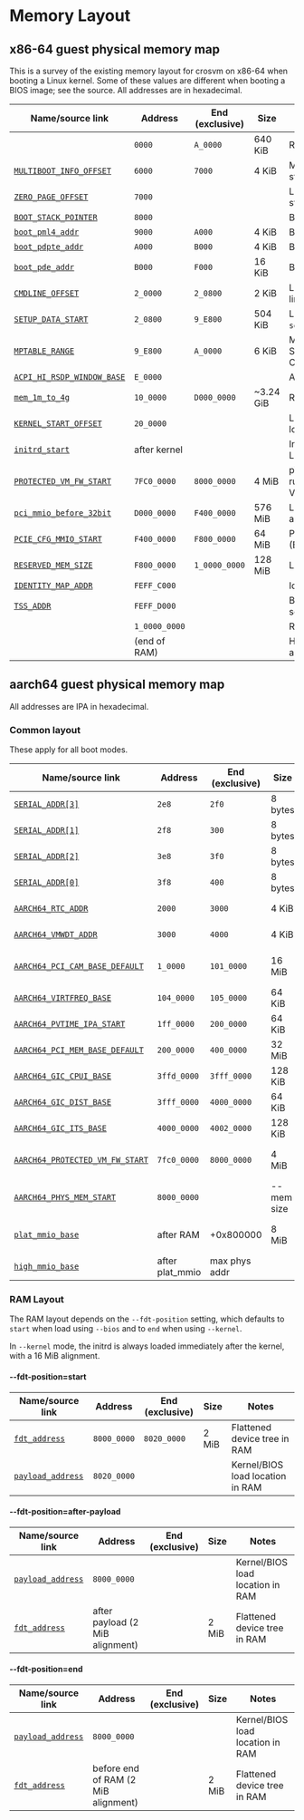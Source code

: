 # Memory Layout

## x86-64 guest physical memory map

This is a survey of the existing memory layout for crosvm on x86-64 when booting a Linux kernel. Some of these values are different when booting a BIOS image;
see the source. All addresses are in hexadecimal.

| Name/source link             | Address       | End (exclusive) | Size      | Notes                                                                                    |
| ---------------------------- | ------------- | --------------- | --------- | ---------------------------------------------------------------------------------------- |
|                              | `0000`        | `A_0000`        | 640 KiB   | RAM (\<1M)                                                                               |
| [`MULTIBOOT_INFO_OFFSET`]    | `6000`        | `7000`          | 4 KiB     | Multiboot info structure                                                                 |
| [`ZERO_PAGE_OFFSET`]         | `7000`        |                 |           | Linux boot_params structure                                                              |
| [`BOOT_STACK_POINTER`]       | `8000`        |                 |           | Boot SP value                                                                            |
| [`boot_pml4_addr`]           | `9000`        | `A000`          | 4 KiB     | Boot page table                                                                          |
| [`boot_pdpte_addr`]          | `A000`        | `B000`          | 4 KiB     | Boot page table                                                                          |
| [`boot_pde_addr`]            | `B000`        | `F000`          | 16 KiB    | Boot page tables                                                                         |
| [`CMDLINE_OFFSET`]           | `2_0000`      | `2_0800`        | 2 KiB     | Linux kernel command line                                                                |
| [`SETUP_DATA_START`]         | `2_0800`      | `9_E800`        | 504 KiB   | Linux kernel `setup_data` linked list                                                    |
| [`MPTABLE_RANGE`]            | `9_E800`      | `A_0000`        | 6 KiB     | MultiProcessor Specification Configuration Table                                         |
| [`ACPI_HI_RSDP_WINDOW_BASE`] | `E_0000`      |                 |           | ACPI tables                                                                              |
| [`mem_1m_to_4g`]             | `10_0000`     | `D000_0000`     | ~3.24 GiB | RAM (\<4G)                                                                               |
| [`KERNEL_START_OFFSET`]      | `20_0000`     |                 |           | Linux kernel image load address                                                          |
| [`initrd_start`]             | after kernel  |                 |           | Initial RAM disk for Linux kernel (optional)                                             |
| [`PROTECTED_VM_FW_START`]    | `7FC0_0000`   | `8000_0000`     | 4 MiB     | pVM firmware (if running a protected VM)                                                 |
| [`pci_mmio_before_32bit`]    | `D000_0000`   | `F400_0000`     | 576 MiB   | Low (\<4G) MMIO allocation area                                                          |
| [`PCIE_CFG_MMIO_START`]      | `F400_0000`   | `F800_0000`     | 64 MiB    | PCIe enhanced config (ECAM)                                                              |
| [`RESERVED_MEM_SIZE`]        | `F800_0000`   | `1_0000_0000`   | 128 MiB   | LAPIC/IOAPIC/HPET/…                                                                      |
| [`IDENTITY_MAP_ADDR`]        | `FEFF_C000`   |                 |           | Identity map segment                                                                     |
| [`TSS_ADDR`]                 | `FEFF_D000`   |                 |           | Boot task state segment                                                                  |
|                              | `1_0000_0000` |                 |           | RAM (>4G)                                                                                |
|                              | (end of RAM)  |                 |           | High (>4G) MMIO allocation area                                                          |

[`multiboot_info_offset`]: https://crsrc.org/o/src/platform/crosvm/x86_64/src/lib.rs;l=381?q=MULITBOOT_INFO_OFFSET
[`zero_page_offset`]: https://crsrc.org/o/src/platform/crosvm/x86_64/src/lib.rs;l=368?q=ZERO_PAGE_OFFSET
[`boot_stack_pointer`]: https://crsrc.org/o/src/platform/crosvm/x86_64/src/lib.rs;l=350?q=BOOT_STACK_POINTER
[`boot_pml4_addr`]: https://crsrc.org/o/src/platform/crosvm/x86_64/src/regs.rs;l=297?q=boot_pml4_addr
[`boot_pdpte_addr`]: https://crsrc.org/o/src/platform/crosvm/x86_64/src/regs.rs;l=298?q=boot_pdpte_addr
[`boot_pde_addr`]: https://crsrc.org/o/src/platform/crosvm/x86_64/src/regs.rs;l=299?q=boot_pde_addr
[`cmdline_offset`]: https://crsrc.org/o/src/platform/crosvm/x86_64/src/lib.rs;l=373?q=CMDLINE_OFFSET
[`setup_data_start`]: https://crsrc.org/o/src/platform/crosvm/x86_64/src/lib.rs;l=375?q=SETUP_DATA_START
[`mptable_range`]: https://crsrc.org/o/src/platform/crosvm/x86_64/src/mptable.rs;l=72?q=MPTABLE_RANGE
[`acpi_hi_rsdp_window_base`]: https://crsrc.org/o/src/platform/crosvm/x86_64/src/lib.rs;l=388?q=ACPI_HI_RSDP_WINDOW_BASE
[`kernel_start_offset`]: https://crsrc.org/o/src/platform/crosvm/x86_64/src/lib.rs;l=372?q=KERNEL_START_OFFSET
[`initrd_start`]: https://crsrc.org/o/src/platform/crosvm/x86_64/src/lib.rs;l=1692?q=initrd_start
[`protected_vm_fw_start`]: https://crsrc.org/o/src/platform/crosvm/x86_64/src/lib.rs;l=394?q=PROTECTED_VM_FW_START
[`mem_1m_to_4g`]: https://crsrc.org/o/src/platform/crosvm/x86_64/src/lib.rs;l=737?q=mem_1m_to_4g
[`pci_mmio_before_32bit`]: https://crsrc.org/o/src/platform/crosvm/x86_64/src/lib.rs;l=456?q=pci_mmio_before_32bit
[`pcie_cfg_mmio_start`]: https://crsrc.org/o/src/platform/crosvm/x86_64/src/lib.rs;l=363?q=PCIE_CFG_MMIO_START
[`reserved_mem_size`]: https://crsrc.org/o/src/platform/crosvm/x86_64/src/lib.rs;l=358?q=RESERVED_MEM_SIZE
[`identity_map_addr`]: https://crsrc.org/o/src/platform/crosvm/x86_64/src/lib.rs;l=500?q=identity_map_addr_start
[`tss_addr`]: https://crsrc.org/o/src/platform/crosvm/x86_64/src/lib.rs;l=505?q=tss_addr_start

## aarch64 guest physical memory map

All addresses are IPA in hexadecimal.

### Common layout

These apply for all boot modes.

| Name/source link                  | Address         | End (exclusive) | Size           | Notes                                                         |
| --------------------------------- | --------------- | --------------- | ----------     | ------------------------------------------------------------- |
| [`SERIAL_ADDR[3]`][serial_addr]   | `2e8`           | `2f0`           | 8 bytes        | Serial port MMIO                                              |
| [`SERIAL_ADDR[1]`][serial_addr]   | `2f8`           | `300`           | 8 bytes        | Serial port MMIO                                              |
| [`SERIAL_ADDR[2]`][serial_addr]   | `3e8`           | `3f0`           | 8 bytes        | Serial port MMIO                                              |
| [`SERIAL_ADDR[0]`][serial_addr]   | `3f8`           | `400`           | 8 bytes        | Serial port MMIO                                              |
| [`AARCH64_RTC_ADDR`]              | `2000`          | `3000`          | 4 KiB          | Real-time clock                                               |
| [`AARCH64_VMWDT_ADDR`]            | `3000`          | `4000`          | 4 KiB          | Watchdog device                                               |
| [`AARCH64_PCI_CAM_BASE_DEFAULT`]  | `1_0000`        | `101_0000`      | 16 MiB         | PCI configuration (CAM)                                       |
| [`AARCH64_VIRTFREQ_BASE`]         | `104_0000`      | `105_0000`      | 64 KiB         | Virtual cpufreq device                                        |
| [`AARCH64_PVTIME_IPA_START`]      | `1ff_0000`      | `200_0000`      | 64 KiB         | Paravirtualized time                                          |
| [`AARCH64_PCI_MEM_BASE_DEFAULT`]  | `200_0000`      | `400_0000`      | 32 MiB         | Low MMIO allocation area                                      |
| [`AARCH64_GIC_CPUI_BASE`]         | `3ffd_0000`     | `3fff_0000`     | 128 KiB        | vGIC                                                          |
| [`AARCH64_GIC_DIST_BASE`]         | `3fff_0000`     | `4000_0000`     | 64 KiB         | vGIC                                                          |
| [`AARCH64_GIC_ITS_BASE`]          | `4000_0000`     | `4002_0000`     | 128 KiB        | vGIC ITS (if enabled)                                         |
| [`AARCH64_PROTECTED_VM_FW_START`] | `7fc0_0000`     | `8000_0000`     | 4 MiB          | pVM firmware (if running a protected VM)                      |
| [`AARCH64_PHYS_MEM_START`]        | `8000_0000`     |                 | --mem size     | RAM (starts at IPA = 2 GiB)                                   |
| [`plat_mmio_base`]                | after RAM       | +0x800000       | 8 MiB          | Platform device MMIO region                                   |
| [`high_mmio_base`]                | after plat_mmio | max phys addr   |                | High MMIO allocation area                                     |

### RAM Layout

The RAM layout depends on the `--fdt-position` setting, which defaults to
`start` when load using `--bios` and to `end` when using `--kernel`.

In `--kernel` mode, the initrd is always loaded immediately after the kernel,
with a 16 MiB alignment.

#### --fdt-position=start

| Name/source link          | Address           | End (exclusive) | Size  | Notes                            |
| ------------------------- | ----------------- | --------------- | ----- | -------------------------------- |
| [`fdt_address`]           | `8000_0000`       | `8020_0000`     | 2 MiB | Flattened device tree in RAM     |
| [`payload_address`]       | `8020_0000`       |                 |       | Kernel/BIOS load location in RAM |

#### --fdt-position=after-payload

| Name/source link          | Address                             | End (exclusive) | Size  | Notes                            |
| ------------------------- | ----------------------------------- | --------------- | ----- | -------------------------------- |
| [`payload_address`]       | `8000_0000`                         |                 |       | Kernel/BIOS load location in RAM |
| [`fdt_address`]           | after payload (2 MiB alignment)     |                 | 2 MiB | Flattened device tree in RAM     |

#### --fdt-position=end

| Name/source link          | Address                             | End (exclusive) | Size  | Notes                            |
| ------------------------- | ----------------------------------- | --------------- | ----- | -------------------------------- |
| [`payload_address`]       | `8000_0000`                         |                 |       | Kernel/BIOS load location in RAM |
| [`fdt_address`]           | before end of RAM (2 MiB alignment) |                 | 2 MiB | Flattened device tree in RAM     |

[serial_addr]: https://crsrc.org/o/src/platform/crosvm/arch/src/serial.rs;l=78?q=SERIAL_ADDR
[`aarch64_rtc_addr`]: https://crsrc.org/o/src/platform/crosvm/aarch64/src/lib.rs;l=177?q=AARCH64_RTC_ADDR
[`aarch64_vmwdt_addr`]: https://crsrc.org/o/src/platform/crosvm/aarch64/src/lib.rs;l=187?q=AARCH64_VMWDT_ADDR
[`aarch64_virtfreq_base`]: https://crsrc.org/o/src/platform/crosvm/aarch64/src/lib.rs;l=207?q=AARCH64_VIRTFREQ_BASE
[`aarch64_pci_cam_base_default`]: https://crsrc.org/o/src/platform/crosvm/aarch64/src/lib.rs;l=154?q=AARCH64_PCI_CAM_BASE_DEFAULT
[`aarch64_pci_mem_base_default`]: https://crsrc.org/o/src/platform/crosvm/aarch64/src/lib.rs;l=154?q=AARCH64_PCI_MEM_BASE_DEFAULT
[`aarch64_gic_cpui_base`]: https://crsrc.org/o/src/platform/crosvm/devices/src/irqchip/kvm/aarch64.rs;l=106?q=AARCH64_GIC_CPUI_BASE
[`aarch64_gic_dist_base`]: https://crsrc.org/o/src/platform/crosvm/aarch64/src/lib.rs;l=105?q=AARCH64_GIC_DIST_BASE
[`aarch64_gic_its_base`]: https://crsrc.org/o/src/platform/crosvm/aarch64/src/lib.rs;l=105?q=AARCH64_GIC_ITS_BASE
[`aarch64_pvtime_ipa_start`]: https://crsrc.org/o/src/platform/crosvm/aarch64/src/lib.rs;l=100?q=AARCH64_PVTIME_IPA_START
[`aarch64_protected_vm_fw_start`]: https://crsrc.org/o/src/platform/crosvm/aarch64/src/lib.rs;l=96?q=AARCH64_PROTECTED_VM_FW_START
[`aarch64_phys_mem_start`]: https://crsrc.org/o/src/platform/crosvm/aarch64/src/lib.rs;l=85?q=AARCH64_PHYS_MEM_START
[`plat_mmio_base`]: https://crsrc.org/o/src/platform/crosvm/aarch64/src/lib.rs;l=835?q=plat_mmio_base
[`high_mmio_base`]: https://crsrc.org/o/src/platform/crosvm/aarch64/src/lib.rs;l=838?q=high_mmio_base
[`fdt_address`]: https://crsrc.org/o/src/platform/crosvm/aarch64/src/lib.rs;l=301?q=fdt_address
[`payload_address`]: https://crsrc.org/o/src/platform/crosvm/aarch64/src/lib.rs;l=301?q=payload_address
